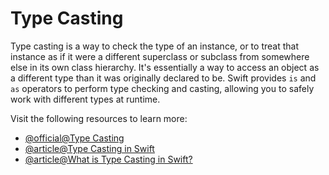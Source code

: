 # Type Casting

Type casting is a way to check the type of an instance, or to treat that instance as if it were a different superclass or subclass from somewhere else in its own class hierarchy. It's essentially a way to access an object as a different type than it was originally declared to be. Swift provides `is` and `as` operators to perform type checking and casting, allowing you to safely work with different types at runtime.

Visit the following resources to learn more:

- [@official@Type Casting](https://docs.swift.org/swift-book/documentation/the-swift-programming-language/typecasting/)
- [@article@Type Casting in Swift](https://medium.com/@talhasaygili/type-casting-in-swift-f42102ea5700)
- [@article@What is Type Casting in Swift?](https://www.tutorialspoint.com/swift/swift_type_casting.htm)